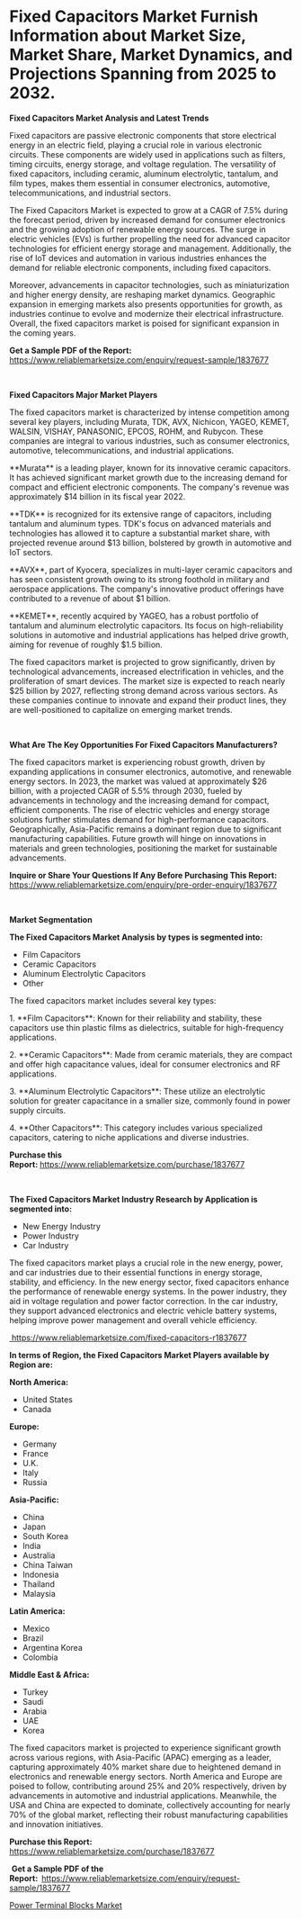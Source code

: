 <p><h1>Fixed Capacitors Market Furnish Information about Market Size, Market Share, Market Dynamics, and Projections Spanning from 2025 to 2032.</h1></p><p><strong>Fixed Capacitors Market Analysis and Latest Trends</strong></p>
<p><p>Fixed capacitors are passive electronic components that store electrical energy in an electric field, playing a crucial role in various electronic circuits. These components are widely used in applications such as filters, timing circuits, energy storage, and voltage regulation. The versatility of fixed capacitors, including ceramic, aluminum electrolytic, tantalum, and film types, makes them essential in consumer electronics, automotive, telecommunications, and industrial sectors.</p><p>The Fixed Capacitors Market is expected to grow at a CAGR of 7.5% during the forecast period, driven by increased demand for consumer electronics and the growing adoption of renewable energy sources. The surge in electric vehicles (EVs) is further propelling the need for advanced capacitor technologies for efficient energy storage and management. Additionally, the rise of IoT devices and automation in various industries enhances the demand for reliable electronic components, including fixed capacitors. </p><p>Moreover, advancements in capacitor technologies, such as miniaturization and higher energy density, are reshaping market dynamics. Geographic expansion in emerging markets also presents opportunities for growth, as industries continue to evolve and modernize their electrical infrastructure. Overall, the fixed capacitors market is poised for significant expansion in the coming years.</p></p>
<p><strong>Get a Sample PDF of the Report:&nbsp;</strong> <a href="https://www.reliablemarketsize.com/enquiry/request-sample/1837677?utm_campaign=2321&utm_medium=2&utm_source=Github&utm_content=ia&utm_term=13022025&utm_id=fixed-capacitors">https://www.reliablemarketsize.com/enquiry/request-sample/1837677</a></p>
<p>&nbsp;</p>
<p><strong>Fixed Capacitors Major Market Players</strong></p>
<p><p>The fixed capacitors market is characterized by intense competition among several key players, including Murata, TDK, AVX, Nichicon, YAGEO, KEMET, WALSIN, VISHAY, PANASONIC, EPCOS, ROHM, and Rubycon. These companies are integral to various industries, such as consumer electronics, automotive, telecommunications, and industrial applications.</p><p>**Murata** is a leading player, known for its innovative ceramic capacitors. It has achieved significant market growth due to the increasing demand for compact and efficient electronic components. The company's revenue was approximately $14 billion in its fiscal year 2022.</p><p>**TDK** is recognized for its extensive range of capacitors, including tantalum and aluminum types. TDK's focus on advanced materials and technologies has allowed it to capture a substantial market share, with projected revenue around $13 billion, bolstered by growth in automotive and IoT sectors.</p><p>**AVX**, part of Kyocera, specializes in multi-layer ceramic capacitors and has seen consistent growth owing to its strong foothold in military and aerospace applications. The company's innovative product offerings have contributed to a revenue of about $1 billion.</p><p>**KEMET**, recently acquired by YAGEO, has a robust portfolio of tantalum and aluminum electrolytic capacitors. Its focus on high-reliability solutions in automotive and industrial applications has helped drive growth, aiming for revenue of roughly $1.5 billion.</p><p>The fixed capacitors market is projected to grow significantly, driven by technological advancements, increased electrification in vehicles, and the proliferation of smart devices. The market size is expected to reach nearly $25 billion by 2027, reflecting strong demand across various sectors. As these companies continue to innovate and expand their product lines, they are well-positioned to capitalize on emerging market trends.</p></p>
<p>&nbsp;</p>
<p><strong>What Are The Key Opportunities For Fixed Capacitors Manufacturers?</strong></p>
<p><p>The fixed capacitors market is experiencing robust growth, driven by expanding applications in consumer electronics, automotive, and renewable energy sectors. In 2023, the market was valued at approximately $26 billion, with a projected CAGR of 5.5% through 2030, fueled by advancements in technology and the increasing demand for compact, efficient components. The rise of electric vehicles and energy storage solutions further stimulates demand for high-performance capacitors. Geographically, Asia-Pacific remains a dominant region due to significant manufacturing capabilities. Future growth will hinge on innovations in materials and green technologies, positioning the market for sustainable advancements.</p></p>
<p><strong>Inquire or Share Your Questions If Any Before Purchasing This Report:</strong> <a href="https://www.reliablemarketsize.com/enquiry/pre-order-enquiry/1837677?utm_campaign=2321&utm_medium=2&utm_source=Github&utm_content=ia&utm_term=13022025&utm_id=fixed-capacitors">https://www.reliablemarketsize.com/enquiry/pre-order-enquiry/1837677</a></p>
<p>&nbsp;</p>
<p><strong>Market Segmentation</strong></p>
<p><strong>The Fixed Capacitors Market Analysis by types is segmented into:</strong></p>
<p><ul><li>Film Capacitors</li><li>Ceramic Capacitors</li><li>Aluminum Electrolytic Capacitors</li><li>Other</li></ul></p>
<p><p>The fixed capacitors market includes several key types: </p><p>1. **Film Capacitors**: Known for their reliability and stability, these capacitors use thin plastic films as dielectrics, suitable for high-frequency applications.</p><p>2. **Ceramic Capacitors**: Made from ceramic materials, they are compact and offer high capacitance values, ideal for consumer electronics and RF applications.</p><p>3. **Aluminum Electrolytic Capacitors**: These utilize an electrolytic solution for greater capacitance in a smaller size, commonly found in power supply circuits.</p><p>4. **Other Capacitors**: This category includes various specialized capacitors, catering to niche applications and diverse industries.</p></p>
<p><strong>Purchase this Report:&nbsp;</strong><a href="https://www.reliablemarketsize.com/purchase/1837677?utm_campaign=2321&utm_medium=2&utm_source=Github&utm_content=ia&utm_term=13022025&utm_id=fixed-capacitors">https://www.reliablemarketsize.com/purchase/1837677</a></p>
<p>&nbsp;</p>
<p><strong>The Fixed Capacitors Market Industry Research by Application is segmented into:</strong></p>
<p><ul><li>New Energy Industry</li><li>Power Industry</li><li>Car Industry</li></ul></p>
<p><p>The fixed capacitors market plays a crucial role in the new energy, power, and car industries due to their essential functions in energy storage, stability, and efficiency. In the new energy sector, fixed capacitors enhance the performance of renewable energy systems. In the power industry, they aid in voltage regulation and power factor correction. In the car industry, they support advanced electronics and electric vehicle battery systems, helping improve power management and overall vehicle efficiency.</p></p>
<p><a href="https://www.reliablemarketsize.com/fixed-capacitors-r1837677?utm_campaign=2321&utm_medium=2&utm_source=Github&utm_content=ia&utm_term=13022025&utm_id=fixed-capacitors">&nbsp;https://www.reliablemarketsize.com/fixed-capacitors-r1837677</a></p>
<p><strong>In terms of Region, the Fixed Capacitors Market Players available by Region are:</strong></p>
<p>
    <p> <strong> North America: </strong>
        <ul>
            <li>United States</li>
            <li>Canada</li>
        </ul>
        </p> 
    <p> <strong> Europe: </strong>
        <ul>
            <li>Germany</li>
            <li>France</li>
            <li>U.K.</li>
            <li>Italy</li>
            <li>Russia</li>
        </ul>
        </p> 
    <p> <strong> Asia-Pacific: </strong>
        <ul>
            <li>China</li>
            <li>Japan</li>
            <li>South Korea</li>
            <li>India</li>
            <li>Australia</li>
            <li>China Taiwan</li>
            <li>Indonesia</li>
            <li>Thailand</li>
            <li>Malaysia</li>
        </ul>
        </p> 
    <p> <strong> Latin America: </strong>
        <ul>
            <li>Mexico</li>
            <li>Brazil</li>
            <li>Argentina Korea</li>
            <li>Colombia</li>
        </ul>
        </p> 
    <p> <strong> Middle East & Africa: </strong>
        <ul>
            <li>Turkey</li>
            <li>Saudi</li>
            <li>Arabia</li>
            <li>UAE</li>
            <li>Korea</li>
        </ul>
    </p>
    </p>
<p><p>The fixed capacitors market is projected to experience significant growth across various regions, with Asia-Pacific (APAC) emerging as a leader, capturing approximately 40% market share due to heightened demand in electronics and renewable energy sectors. North America and Europe are poised to follow, contributing around 25% and 20% respectively, driven by advancements in automotive and industrial applications. Meanwhile, the USA and China are expected to dominate, collectively accounting for nearly 70% of the global market, reflecting their robust manufacturing capabilities and innovation initiatives.</p></p>
<p><strong>Purchase this Report: </strong><a href="https://www.reliablemarketsize.com/purchase/1837677?utm_campaign=2321&utm_medium=2&utm_source=Github&utm_content=ia&utm_term=13022025&utm_id=fixed-capacitors">https://www.reliablemarketsize.com/purchase/1837677</a></p>
<p>&nbsp;<strong>Get a Sample PDF of the Report:&nbsp;&nbsp;</strong><a href="https://www.reliablemarketsize.com/enquiry/request-sample/1837677?utm_campaign=2321&utm_medium=2&utm_source=Github&utm_content=ia&utm_term=13022025&utm_id=fixed-capacitors">https://www.reliablemarketsize.com/enquiry/request-sample/1837677</a></p>
<p><strong></strong></p>
<p><p><a href="https://github.com/maclarensidney/Market-Research-Report-List-1/blob/main/power-terminal-blocks-market.md?utm_campaign=2321&utm_medium=2&utm_source=Github&utm_content=ia&utm_term=13022025&utm_id=fixed-capacitors">Power Terminal Blocks Market</a></p></p>